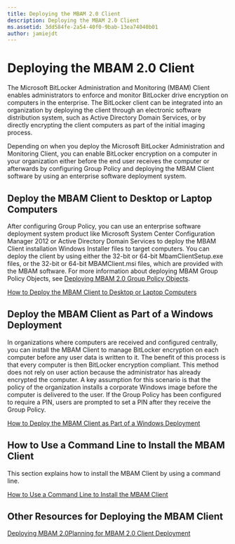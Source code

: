 ```yaml
---
title: Deploying the MBAM 2.0 Client
description: Deploying the MBAM 2.0 Client
ms.assetid: 3dd584fe-2a54-40f0-9bab-13ea74040b01
author: jamiejdt
---
```


# Deploying the MBAM 2.0 Client


The Microsoft BitLocker Administration and Monitoring (MBAM) Client enables administrators to enforce and monitor BitLocker drive encryption on computers in the enterprise. The BitLocker client can be integrated into an organization by deploying the client through an electronic software distribution system, such as Active Directory Domain Services, or by directly encrypting the client computers as part of the initial imaging process.

Depending on when you deploy the Microsoft BitLocker Administration and Monitoring Client, you can enable BitLocker encryption on a computer in your organization either before the end user receives the computer or afterwards by configuring Group Policy and deploying the MBAM Client software by using an enterprise software deployment system.

## Deploy the MBAM Client to Desktop or Laptop Computers


After configuring Group Policy, you can use an enterprise software deployment system product like Microsoft System Center Configuration Manager 2012 or Active Directory Domain Services to deploy the MBAM Client installation Windows Installer files to target computers. You can deploy the client by using either the 32-bit or 64-bit MbamClientSetup.exe files, or the 32-bit or 64-bit MBAMClient.msi files, which are provided with the MBAM software. For more information about deploying MBAM Group Policy Objects, see [Deploying MBAM 2.0 Group Policy Objects](deploying-mbam-20-group-policy-objects-mbam-2.md).

[How to Deploy the MBAM Client to Desktop or Laptop Computers](how-to-deploy-the-mbam-client-to-desktop-or-laptop-computers-mbam-2.md)

## Deploy the MBAM Client as Part of a Windows Deployment


In organizations where computers are received and configured centrally, you can install the MBAM Client to manage BitLocker encryption on each computer before any user data is written to it. The benefit of this process is that every computer is then BitLocker encryption compliant. This method does not rely on user action because the administrator has already encrypted the computer. A key assumption for this scenario is that the policy of the organization installs a corporate Windows image before the computer is delivered to the user. If the Group Policy has been configured to require a PIN, users are prompted to set a PIN after they receive the Group Policy.

[How to Deploy the MBAM Client as Part of a Windows Deployment](how-to-deploy-the-mbam-client-as-part-of-a-windows-deployment-mbam-2.md)

## How to Use a Command Line to Install the MBAM Client


This section explains how to install the MBAM Client by using a command line.

[How to Use a Command Line to Install the MBAM Client](how-to-use-a-command-line-to-install-the-mbam-client.md)

## Other Resources for Deploying the MBAM Client


[Deploying MBAM 2.0](deploying-mbam-20-mbam-2.md)[Planning for MBAM 2.0 Client Deployment](planning-for-mbam-20-client-deployment-mbam-2.md)

 

 





